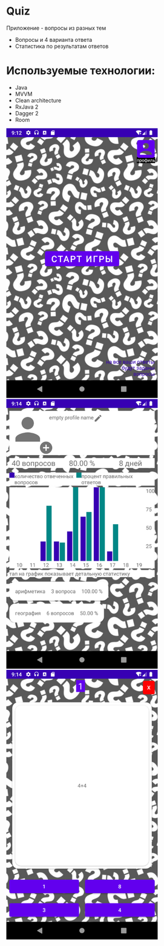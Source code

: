 # Quiz

Приложение - вопросы из разных тем

* Вопросы и 4 варианта ответа
* Статистика по результатам ответов

# Используемые технологии:

- Java
- MVVM
- Clean architecture
- RxJava 2
- Dagger 2
- Room

<p>
  <img src="screenshots/main_menu.png" width="400" />
  <img src="screenshots/profile.png" width="400" />
  <img src="screenshots/question.png" width="400" />
</p>
